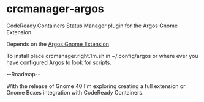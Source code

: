 # crcmanager-argos
CodeReady Containers Status Manager plugin for the Argos Gnome Extension.

Depends on the [Argos Gnome Extension](https://github.com/p-e-w/argos)

To install place crcmanager.right.1m.sh in ~/.config/argos or where ever you have configured Argos to look for scripts.


--Roadmap--

With the release of Gnome 40 I'm exploring creating a full extension or Gnome Boxes integration with CodeReady Containers.
